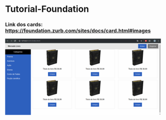 # Tutorial-Foundation

### Link dos cards: https://foundation.zurb.com/sites/docs/card.html#images
![alt text](https://github.com/Briuor/Tutorial-Foundation/blob/screenshots/screenshots/6.png)
